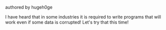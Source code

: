 authored by hugeh0ge

I have heard that in some industries it is required to write programs that will work even if some data is corrupted! Let's try that this time!
